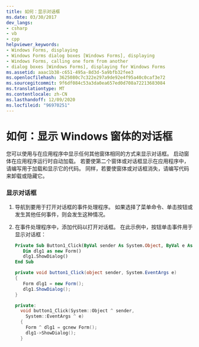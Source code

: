 ```yaml
---
title: 如何：显示对话框
ms.date: 03/30/2017
dev_langs:
- csharp
- vb
- cpp
helpviewer_keywords:
- Windows Forms, displaying
- Windows Forms dialog boxes [Windows Forms], displaying
- Windows Forms, calling one form from another
- dialog boxes [Windows Forms], displaying for Windows Forms
ms.assetid: aaac1b38-c651-495a-8d3d-5a9bfb32fee3
ms.openlocfilehash: 3625080c7c322e297a9de92e4f95a40c0caf3e72
ms.sourcegitcommit: 9f6df084c53a3da0ea657ed0d708a72213683084
ms.translationtype: MT
ms.contentlocale: zh-CN
ms.lasthandoff: 12/09/2020
ms.locfileid: "96970251"
---
```

# <a name="how-to-display-dialog-boxes-for-windows-forms"></a>如何：显示 Windows 窗体的对话框
您可以使用与在应用程序中显示任何其他窗体相同的方式来显示对话框。 启动窗体在应用程序运行时自动加载。 若要使第二个窗体或对话框显示在应用程序中，请编写用于加载和显示它的代码。 同样，若要使窗体或对话框消失，请编写代码来卸载或隐藏它。  
  
### <a name="to-display-a-dialog-box"></a>显示对话框  
  
1. 导航到要用于打开对话框的事件处理程序。 如果选择了菜单命令、单击按钮或发生其他任何事件，则会发生这种情况。  
  
2. 在事件处理程序中，添加代码以打开对话框。 在此示例中，按钮单击事件用于显示对话框：  
  
    ```vb  
    Private Sub Button1_Click(ByVal sender As System.Object, ByVal e As System.EventArgs) Handles Button1.Click  
       Dim dlg1 as new Form()  
       dlg1.ShowDialog()  
    End Sub  
    ```  
  
    ```csharp  
    private void button1_Click(object sender, System.EventArgs e)
    {  
       Form dlg1 = new Form();  
       dlg1.ShowDialog();  
    }  
    ```  
  
    ```cpp  
    private:
      void button1_Click(System::Object ^ sender,  
        System::EventArgs ^ e)  
      {  
        Form ^ dlg1 = gcnew Form();  
        dlg1->ShowDialog();  
      }  
    ```
